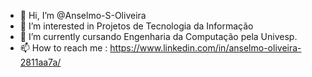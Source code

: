 - 👋 Hi, I’m @Anselmo-S-Oliveira
- 👀 I’m interested in  Projetos de Tecnologia da Informação
- 🌱 I’m currently  cursando Engenharia da Computação pela Univesp.
- 📫 How to reach me : https://www.linkedin.com/in/anselmo-oliveira-2811aa7a/

<!---
Anselmo-S-Oliveira/Anselmo-S-Oliveira is a ✨ special ✨ repository because its `README.md` (this file) appears on your GitHub profile.
You can click the Preview link to take a look at your changes.
--->
